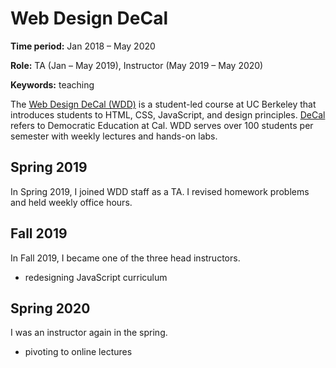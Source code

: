 # Web Design DeCal

**Time period:** Jan 2018 – May 2020

**Role:** TA (Jan – May 2019), Instructor (May 2019 – May 2020)

**Keywords:** teaching


The [Web Design DeCal (WDD)](http://wdd.io/) is a student-led course at UC Berkeley that introduces students to HTML, CSS, JavaScript, and design principles. [DeCal](https://decal.berkeley.edu/about/decal-program) refers to Democratic Education at Cal. WDD serves over 100 students per semester with weekly lectures and hands-on labs.

## Spring 2019
In Spring 2019, I joined WDD staff as a TA. I revised homework problems and held weekly office hours.


## Fall 2019
In Fall 2019, I became one of the three head instructors.

- redesigning JavaScript curriculum


## Spring 2020
I was an instructor again in the spring.

- pivoting to online lectures

